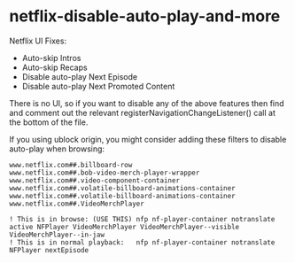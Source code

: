 # netflix-disable-auto-play-and-more

Netflix UI Fixes: 
* Auto-skip Intros
* Auto-skip Recaps
* Disable auto-play Next Episode
* Disable auto-play Next Promoted Content

There is no UI, so if you want to disable any of the above features then find and comment out the relevant registerNavigationChangeListener() call at the bottom of the file.

If you using ublock origin, you might consider adding these filters to disable auto-play when browsing:
```
www.netflix.com##.billboard-row
www.netflix.com##.bob-video-merch-player-wrapper
www.netflix.com##.video-component-container
www.netflix.com##.volatile-billboard-animations-container
www.netflix.com##.volatile-billboard-animations-container
www.netflix.com##.VideoMerchPlayer

! This is in browse: (USE THIS) nfp nf-player-container notranslate active NFPlayer VideoMerchPlayer VideoMerchPlayer--visible VideoMerchPlayer--in-jaw
! This is in normal playback:   nfp nf-player-container notranslate NFPlayer nextEpisode
```
